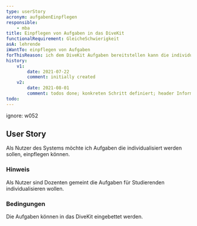 ```yaml
---
type: userStory
acronym: aufgabenEinpflegen
responsible:
    - mba
title: Einpflegen von Aufgaben in das DiveKit
functionalRequirement: GleicheSchwierigkeit
asA: lehrende
iWantTo: einpflegen von Aufgaben 
forThisReason: ich dem DiveKit Aufgaben bereitstellen kann die individulisiert werden sollen
history:
    v1:
        date: 2021-07-22
        comment: initially created
    v2: 
        date: 2021-08-01
        comment: todos done; konkreten Schritt definiert; header Informationen angepasst
todo:
---
```


ignore: w052

## User Story

Als Nutzer des Systems möchte ich Aufgaben die individualisiert werden sollen, einpflegen können.

### Hinweis

Als Nutzer sind Dozenten gemeint die Aufgaben für Studierenden individualisieren wollen.

### Bedingungen

Die Aufgaben können in das DiveKit eingebettet werden.


